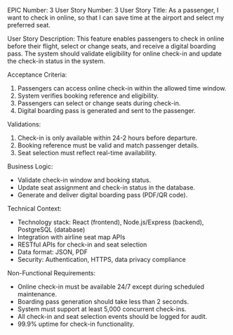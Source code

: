 EPIC Number: 3
User Story Number: 3
User Story Title: As a passenger, I want to check in online, so that I can save time at the airport and select my preferred seat.

User Story Description: This feature enables passengers to check in online before their flight, select or change seats, and receive a digital boarding pass. The system should validate eligibility for online check-in and update the check-in status in the system.

Acceptance Criteria:
1. Passengers can access online check-in within the allowed time window.
2. System verifies booking reference and eligibility.
3. Passengers can select or change seats during check-in.
4. Digital boarding pass is generated and sent to the passenger.

Validations:
1. Check-in is only available within 24-2 hours before departure.
2. Booking reference must be valid and match passenger details.
3. Seat selection must reflect real-time availability.

Business Logic:
- Validate check-in window and booking status.
- Update seat assignment and check-in status in the database.
- Generate and deliver digital boarding pass (PDF/QR code).

Technical Context:
- Technology stack: React (frontend), Node.js/Express (backend), PostgreSQL (database)
- Integration with airline seat map APIs
- RESTful APIs for check-in and seat selection
- Data format: JSON, PDF
- Security: Authentication, HTTPS, data privacy compliance

Non-Functional Requirements:
- Online check-in must be available 24/7 except during scheduled maintenance.
- Boarding pass generation should take less than 2 seconds.
- System must support at least 5,000 concurrent check-ins.
- All check-in and seat selection events should be logged for audit.
- 99.9% uptime for check-in functionality.